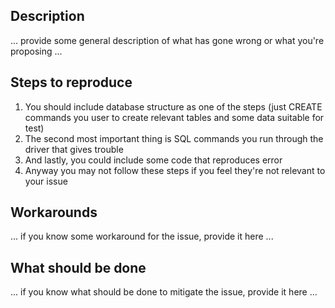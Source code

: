 ## Description
... provide some general description of what has gone wrong or what you're proposing ...

## Steps to reproduce
1. You should include database structure as one of the steps (just CREATE commands you user to create relevant tables and some data suitable for test)
1. The second most important thing is SQL commands you run through the driver that gives trouble
1. And lastly, you could include some code that reproduces error
1. Anyway you may not follow these steps if you feel they're not relevant to your issue

## Workarounds
... if you know some workaround for the issue, provide it here ...

## What should be done
... if you know what should be done to mitigate the issue, provide it here ...
